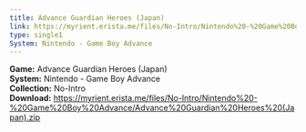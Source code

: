 ```yaml
---
title: Advance Guardian Heroes (Japan)
link: https://myrient.erista.me/files/No-Intro/Nintendo%20-%20Game%20Boy%20Advance/Advance%20Guardian%20Heroes%20(Japan).zip
type: single1
System: Nintendo - Game Boy Advance
---
```

<b>Game:</b> Advance Guardian Heroes (Japan)<br>
<b>System:</b> Nintendo - Game Boy Advance<br>
<b>Collection:</b> No-Intro<br>
<b>Download:</b> https://myrient.erista.me/files/No-Intro/Nintendo%20-%20Game%20Boy%20Advance/Advance%20Guardian%20Heroes%20(Japan).zip